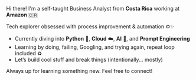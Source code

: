Hi there! I'm a self-taught Business Analyst from **Costa Rica** working at **Amazon** 🇨🇷  

Tech explorer obsessed with process improvement & automation ⚙️✨

- Currently diving into **Python** 🐍, **Cloud** ☁️, **AI** 🤖, and **Prompt Engineering**
- Learning by doing, failing, Googling, and trying again, repeat loop included ♻️
- Let’s build cool stuff and break things (intentionally... mostly)

Always up for learning something new. Feel free to connect!
